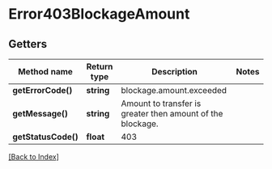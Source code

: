 # Error403BlockageAmount

## Getters

Method name | Return type | Description | Notes
------------ | ------------- | ------------- | -------------
**getErrorCode()** | **string** | blockage.amount.exceeded |
**getMessage()** | **string** | Amount to transfer is greater then amount of the blockage. |
**getStatusCode()** | **float** | 403 |

[[Back to Index]](../index.md)
